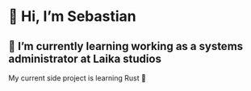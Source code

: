 # 👋 Hi, I’m Sebastian
## 🌱 I’m currently learning working as a systems administrator at Laika studios

My current side project is learning Rust 🦀
<!---
sebastiansimmons/sebastiansimmons is a ✨ special ✨ repository because its `README.md` (this file) appears on your GitHub profile.
You can click the Preview link to take a look at your changes.
--->
